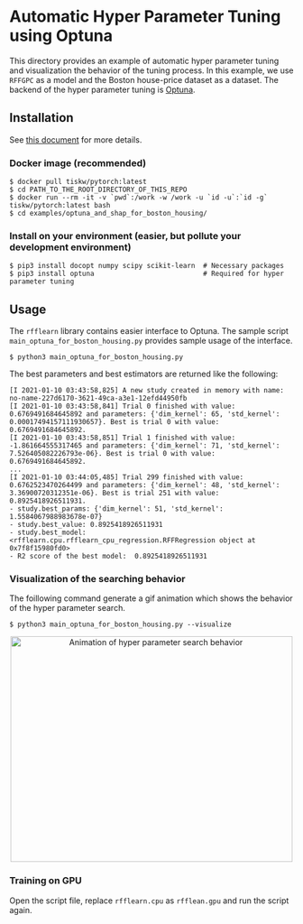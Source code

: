 # Automatic Hyper Parameter Tuning using Optuna

This directory provides an example of automatic hyper parameter tuning and visualization the behavior of the tuning process.
In this example, we use `RFFGPC` as a model and the Boston house-price dataset as a dataset.
The backend of the hyper parameter tuning is [Optuna](https://optuna.org/).


## Installation

See [this document](../..SETUP.md) for more details.

### Docker image (recommended)

```console
$ docker pull tiskw/pytorch:latest
$ cd PATH_TO_THE_ROOT_DIRECTORY_OF_THIS_REPO
$ docker run --rm -it -v `pwd`:/work -w /work -u `id -u`:`id -g` tiskw/pytorch:latest bash
$ cd examples/optuna_and_shap_for_boston_housing/
```

### Install on your environment (easier, but pollute your development environment)

```console
$ pip3 install docopt numpy scipy scikit-learn  # Necessary packages
$ pip3 install optuna                           # Required for hyper parameter tuning
```


## Usage

The `rfflearn` library contains easier interface to Optuna.
The sample script `main_optuna_for_boston_housing.py` provides sample usage of the interface.

```console
$ python3 main_optuna_for_boston_housing.py
```

The best parameters and best estimators are returned like the following:

```console
[I 2021-01-10 03:43:58,825] A new study created in memory with name: no-name-227d6170-3621-49ca-a3e1-12efd44950fb
[I 2021-01-10 03:43:58,841] Trial 0 finished with value: 0.6769491684645892 and parameters: {'dim_kernel': 65, 'std_kernel': 0.00017494157111930657}. Best is trial 0 with value: 0.6769491684645892.    
[I 2021-01-10 03:43:58,851] Trial 1 finished with value: -1.861664555317465 and parameters: {'dim_kernel': 71, 'std_kernel': 7.526405082226793e-06}. Best is trial 0 with value: 0.6769491684645892. 
...
[I 2021-01-10 03:44:05,485] Trial 299 finished with value: 0.6762523470264499 and parameters: {'dim_kernel': 48, 'std_kernel': 3.36900720312351e-06}. Best is trial 251 with value: 0.8925418926511931.
- study.best_params: {'dim_kernel': 51, 'std_kernel': 1.5584067988983678e-07}
- study.best_value: 0.8925418926511931
- study.best_model: <rfflearn.cpu.rfflearn_cpu_regression.RFFRegression object at 0x7f8f15980fd0>
- R2 score of the best model:  0.8925418926511931
```

### Visualization of the searching behavior

The foillowing command generate a gif animation which shows the behavior of the hyper parameter search.

```console
$ python3 main_optuna_for_boston_housing.py --visualize
```

<div align="center">
  <img src="./figures/hyper_parameter_search.gif" width="500" height="400" alt="Animation of hyper parameter search behavior" />
</div>

### Training on GPU

Open the script file, replace `rfflearn.cpu` as `rfflean.gpu` and run the script again.

